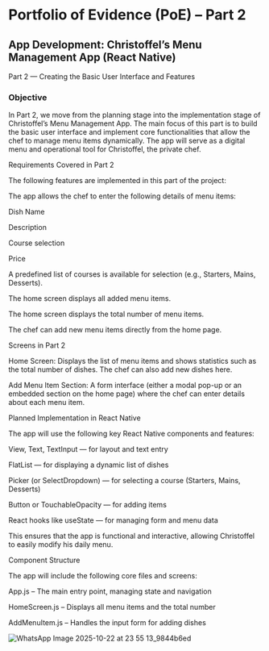 # Portfolio of Evidence (PoE) – Part 2
## App Development: Christoffel’s Menu Management App (React Native)
Part 2 — Creating the Basic User Interface and Features
### Objective

In Part 2, we move from the planning stage into the implementation stage of Christoffel’s Menu Management App.
The main focus of this part is to build the basic user interface and implement core functionalities that allow the chef to manage menu items dynamically.
The app will serve as a digital menu and operational tool for Christoffel, the private chef.

Requirements Covered in Part 2

The following features are implemented in this part of the project:

The app allows the chef to enter the following details of menu items:

Dish Name

Description

Course selection

Price

A predefined list of courses is available for selection (e.g., Starters, Mains, Desserts).

The home screen displays all added menu items.

The home screen displays the total number of menu items.

The chef can add new menu items directly from the home page.

Screens in Part 2

Home Screen:
Displays the list of menu items and shows statistics such as the total number of dishes.
The chef can also add new dishes here.

Add Menu Item Section:
A form interface (either a modal pop-up or an embedded section on the home page) where the chef can enter details about each menu item.

Planned Implementation in React Native

The app will use the following key React Native components and features:

View, Text, TextInput — for layout and text entry

FlatList — for displaying a dynamic list of dishes

Picker (or SelectDropdown) — for selecting a course (Starters, Mains, Desserts)

Button or TouchableOpacity — for adding items

React hooks like useState — for managing form and menu data

This ensures that the app is functional and interactive, allowing Christoffel to easily modify his daily menu.

Component Structure

The app will include the following core files and screens:

App.js – The main entry point, managing state and navigation

HomeScreen.js – Displays all menu items and the total number

AddMenuItem.js – Handles the input form for adding dishes




![WhatsApp Image 2025-10-22 at 23 55 13_9844b6ed](https://github.com/user-attachments/assets/aba132db-5dd7-4666-b8cc-7182db3fce31)

